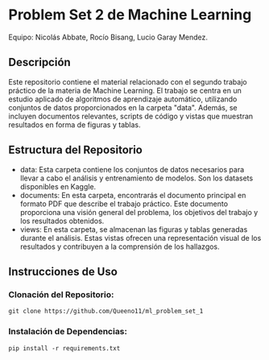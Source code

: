 # Problem Set 2 de Machine Learning
Equipo: Nicolás Abbate, Rocío Bisang, Lucio Garay Mendez.

## Descripción
Este repositorio contiene el material relacionado con el segundo trabajo práctico de la materia de Machine Learning. El trabajo se centra en un estudio aplicado de algoritmos de aprendizaje automático, utilizando conjuntos de datos proporcionados en la carpeta "data". Además, se incluyen documentos relevantes, scripts de código y vistas que muestran resultados en forma de figuras y tablas.

## Estructura del Repositorio
- data: Esta carpeta contiene los conjuntos de datos necesarios para llevar a cabo el análisis y entrenamiento de modelos. Son los datasets disponibles en Kaggle.
- documents: En esta carpeta, encontrarás el documento principal en formato PDF que describe el trabajo práctico. Este documento proporciona una visión general del problema, los objetivos del trabajo y los resultados obtenidos.
- views: En esta carpeta, se almacenan las figuras y tablas generadas durante el análisis. Estas vistas ofrecen una representación visual de los resultados y contribuyen a la comprensión de los hallazgos.

## Instrucciones de Uso
### Clonación del Repositorio:

```
git clone https://github.com/Queeno11/ml_problem_set_1
```

### Instalación de Dependencias:

```
pip install -r requirements.txt
```